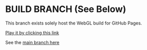 # BUILD BRANCH (See Below)

This branch exists solely host the WebGL build for GitHub Pages.

[Play it by clicking this link](https://maxheyn.github.io/hackman)

See the [main branch here](https://github.com/maxheyn/hackman/tree/main)
